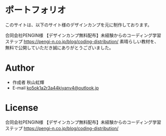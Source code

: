 # ポートフォリオ


このサイトは、以下のサイト様のデザインカンプを元に制作しております。

合同会社PENGIN様 【デザインカンプ無料配布】未経験からのコーディング学習ステップ
https://pengi-n.co.jp/blog/coding-distribution/
素晴らしい教材を、無料で公開していただき誠にありがとうございました。



# Author

* 作成者 秋山虹輝
* E-mail ko5ok1a2r3a44kiyanv4@outlook.jp

# License

合同会社PENGIN様 【デザインカンプ無料配布】未経験からのコーディング学習ステップ
https://pengi-n.co.jp/blog/coding-distribution/